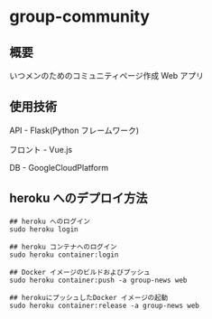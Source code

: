 # group-community

## 概要

いつメンのためのコミュニティページ作成 Web アプリ

## 使用技術

API - Flask(Python フレームワーク)

フロント - Vue.js

DB - GoogleCloudPlatform

## heroku へのデプロイ方法

```
## heroku へのログイン
sudo heroku login

## heroku コンテナへのログイン
sudo heroku container:login

## Docker イメージのビルドおよびプッシュ
sudo heroku container:push -a group-news web

## herokuにプッシュしたDocker イメージの起動
sudo heroku container:release -a group-news web
```
